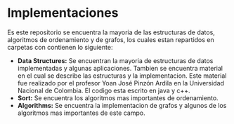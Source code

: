 # Implementaciones

Es este repositorio se encuentra la mayoria de las estructuras de datos, algoritmos de ordenamiento y de grafos, los cuales estan repartidos en carpetas con contienen lo siguiente:

* **Data Structures:** Se encuentran la mayoria de estructuras de datos implementadas y algunas aplicaciones. Tambien se encuentra material en el cual se describe las estructuras y la implementacion. Este material fue realizado por el profesor Yoan José Pinzón Ardila en la Universidad Nacional de Colombia. El codigo esta escrito en java y c++.
* **Sort:** Se encuentra los algoritmos mas importantes de ordenamiento.
* **Algorithms:** Se encuentra la implementacion de grafos y algunos de los algoritmos mas importantes de este campo.
